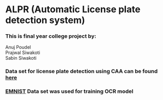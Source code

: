 # ALPR (Automatic License plate detection system)

### This is final year college project by:
Anuj Poudel  
Prajwal Siwakoti   
Sabin Siwakoti 

### Data set for license plate detection using CAA can be found [here](https://drive.google.com/file/d/1pOpP4q_U6ypYNQ3pUaO_QIZH_SuFy1uf/view?usp=sharing)
### [EMNIST](https://arxiv.org/abs/1901.10654) Data set was used for training OCR model
